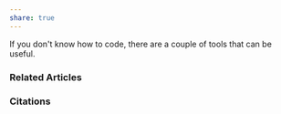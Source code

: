 ```yaml
---
share: true
---
```


If you don't know how to code, there are a couple of tools that can be useful.

### Related Articles

### Citations
